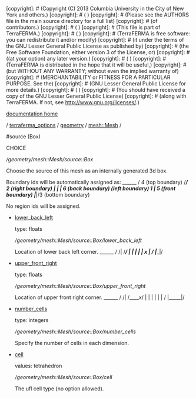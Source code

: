 [copyright]: # (Copyright (C) 2013 Columbia University in the City of New York and others.)
[copyright]: # ( )
[copyright]: # (Please see the AUTHORS file in the main source directory for a full list)
[copyright]: # (of contributors.)
[copyright]: # ( )
[copyright]: # (This file is part of TerraFERMA.)
[copyright]: # ( )
[copyright]: # (TerraFERMA is free software: you can redistribute it and/or modify)
[copyright]: # (it under the terms of the GNU Lesser General Public License as published by)
[copyright]: # (the Free Software Foundation, either version 3 of the License, or)
[copyright]: # ((at your option) any later version.)
[copyright]: # ( )
[copyright]: # (TerraFERMA is distributed in the hope that it will be useful,)
[copyright]: # (but WITHOUT ANY WARRANTY; without even the implied warranty of)
[copyright]: # (MERCHANTABILITY or FITNESS FOR A PARTICULAR PURPOSE. See the)
[copyright]: # (GNU Lesser General Public License for more details.)
[copyright]: # ( )
[copyright]: # (You should have received a copy of the GNU Lesser General Public License)
[copyright]: # (along with TerraFERMA. If not, see <http://www.gnu.org/licenses/>.)

[documentation home](Documentation)

/ [terraferma_options](../../../terraferma_options.md) / [geometry](../../geometry.md) / [mesh::Mesh](../mesh__Mesh.md) /

#source (Box)

CHOICE 

*/geometry/mesh::Mesh/source::Box*

Choose the source of this mesh as an internally generated 3d box.

Boundary ids will be automatically assigned as:
                          ______
                         /  4 (top boundary)
                        /_____/ 2 (right boundary)
                       |     |  | 6 (back boundary)
    (left boundary) 1  |  5 (front boundary)
                       |_____|/3 (bottom boundary)
  
No region ids will be assigned.   

* [lower_back_left](source__Box/lower_back_left.md "child")

    type: floats

    */geometry/mesh::Mesh/source::Box/lower_back_left*

    Location of lower back left corner.
           ______
          /     /|
         /_____/ |
        |      | |
        |   x  | /
        |______|/
    

* [upper_front_right](source__Box/upper_front_right.md "child")

    type: floats

    */geometry/mesh::Mesh/source::Box/upper_front_right*

    Location of upper front right corner.
           ______
          /     /|
         /____x/ |
        |     |  |
        |     | /
        |_____|/
    

* [number_cells](source__Box/number_cells.md "child")

    type: integers

    */geometry/mesh::Mesh/source::Box/number_cells*

    Specify the number of cells in each dimension.

* [cell](source__Box/cell.md "child")

    values: tetrahedron

    */geometry/mesh::Mesh/source::Box/cell*

    The ufl cell type (no option allowed).

[autogenerated]: # (This file was automatically generated from the schema file:/home/cwilson/repos/github/TerraFERMA/TerraFERMA/buckettools/schemas/geometry.rng.)

